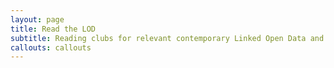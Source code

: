 ```yaml
---
layout: page
title: Read the LOD
subtitle: Reading clubs for relevant contemporary Linked Open Data and Semantic Web documents
callouts: callouts
---
```


